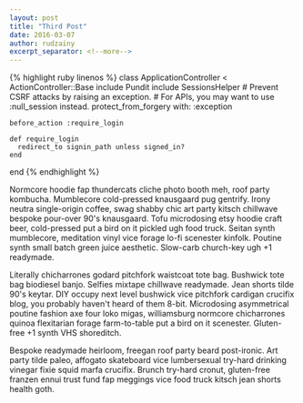 ```yaml
---
layout: post
title: "Third Post"
date: 2016-03-07
author: rudzainy
excerpt_separator: <!--more-->
---
```


{% highlight ruby linenos %}
  class ApplicationController < ActionController::Base
    include Pundit
    include SessionsHelper
    # Prevent CSRF attacks by raising an exception.
    # For APIs, you may want to use :null_session instead.
    protect_from_forgery with: :exception

    before_action :require_login

    def require_login
      redirect_to signin_path unless signed_in?
    end
  end
{% endhighlight %}

<!--more-->
Normcore hoodie fap thundercats cliche photo booth meh, roof party kombucha. Mumblecore cold-pressed knausgaard pug gentrify. Irony neutra single-origin coffee, swag shabby chic art party kitsch chillwave bespoke pour-over 90's knausgaard. Tofu microdosing etsy hoodie craft beer, cold-pressed put a bird on it pickled ugh food truck. Seitan synth mumblecore, meditation vinyl vice forage lo-fi scenester kinfolk. Poutine synth small batch green juice aesthetic. Slow-carb church-key ugh +1 readymade.

Literally chicharrones godard pitchfork waistcoat tote bag. Bushwick tote bag biodiesel banjo. Selfies mixtape chillwave readymade. Jean shorts tilde 90's keytar. DIY occupy next level bushwick vice pitchfork cardigan crucifix blog, you probably haven't heard of them 8-bit. Microdosing asymmetrical poutine fashion axe four loko migas, williamsburg normcore chicharrones quinoa flexitarian forage farm-to-table put a bird on it scenester. Gluten-free +1 synth VHS shoreditch.

Bespoke readymade heirloom, freegan roof party beard post-ironic. Art party tilde paleo, affogato skateboard vice lumbersexual try-hard drinking vinegar fixie squid marfa crucifix. Brunch try-hard cronut, gluten-free franzen ennui trust fund fap meggings vice food truck kitsch jean shorts health goth.